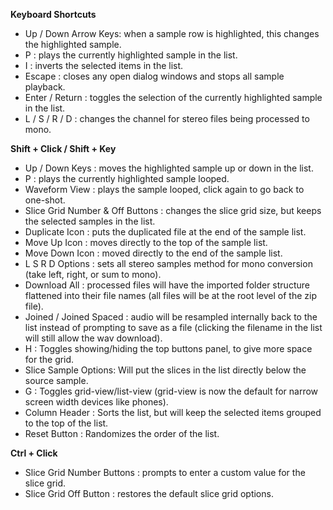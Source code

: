 **Keyboard Shortcuts**
 
 - Up / Down Arrow Keys: when a sample row is highlighted, this changes the highlighted sample.
 - P : plays the currently highlighted sample in the list.
 - I : inverts the selected items in the list.
 - Escape : closes any open dialog windows and stops all sample playback.
 - Enter / Return : toggles the selection of the currently highlighted sample in the list.
 - L / S / R / D : changes the channel for stereo files being processed to mono.

**Shift + Click / Shift + Key**
 - Up / Down Keys : moves the highlighted sample up or down in the list.
 - P : plays the currently highlighted sample looped. 
 - Waveform View : plays the sample looped, click again to go back to one-shot.
 - Slice Grid Number & Off Buttons : changes the slice grid size, but keeps the selected samples in the list.
 - Duplicate Icon : puts the duplicated file at the end of the sample list.
 - Move Up Icon : moves directly to the top of the sample list.
 - Move Down Icon : moved directly to the end of the sample list.
 - L S R D Options : sets all stereo samples method for mono conversion (take left, right, or sum to mono).
 - Download All : processed files will have the imported folder structure flattened into their file names (all files will be at the root level of the zip file).
 - Joined / Joined Spaced : audio will be resampled internally back to the list instead of prompting to save as a file (clicking the filename in the list will still allow the wav download).
 - H : Toggles showing/hiding the top buttons panel, to give more space for the grid.
 - Slice Sample Options: Will put the slices in the list directly below the source sample. 
 - G : Toggles grid-view/list-view (grid-view is now the default for narrow screen width devices like phones).
 - Column Header : Sorts the list, but will keep the selected items grouped to the top of the list.
 - Reset Button : Randomizes the order of the list.

**Ctrl + Click**
 - Slice Grid Number Buttons : prompts to enter a custom value for the slice grid.
 - Slice Grid Off Button : restores the default slice grid options.
